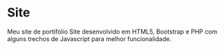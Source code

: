 # Site
Meu site de portifólio
Site desenvolvido em HTML5, Bootstrap e PHP com alguns trechos de Javascript para melhor funcionalidade.
